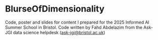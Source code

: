 # BlurseOfDimensionality
Code, poster and slides for content I prepared for the 2025 Informed AI Summer School in Bristol. Code written by Fahd Abdelazim from the Ask-JGI data science helpdesk (ask-jgi@bristol.ac.uk)
